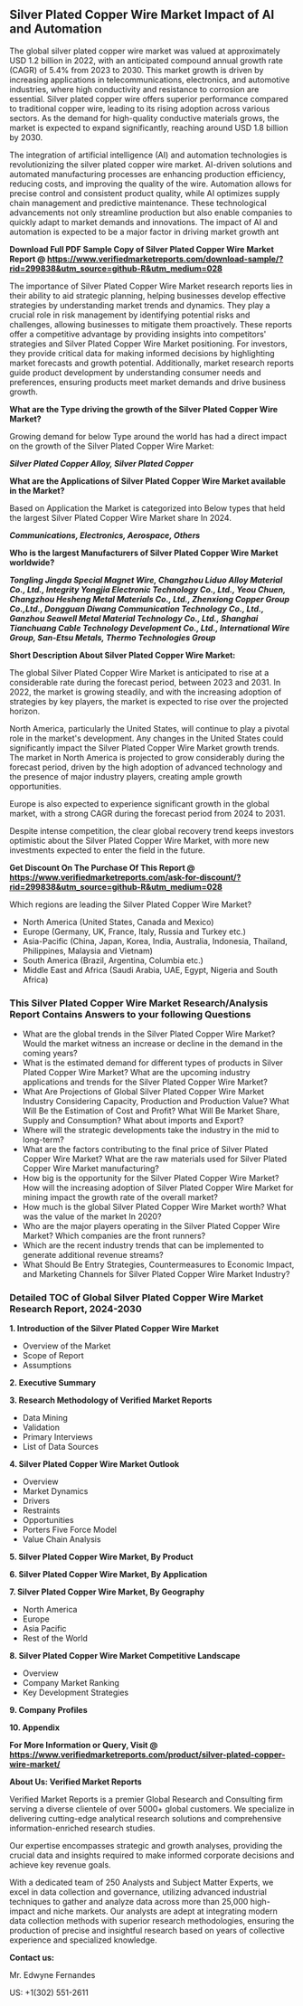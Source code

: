 <h2>Silver Plated Copper Wire Market Impact of AI and Automation</h2><p>The global silver plated copper wire market was valued at approximately USD 1.2 billion in 2022, with an anticipated compound annual growth rate (CAGR) of 5.4% from 2023 to 2030. This market growth is driven by increasing applications in telecommunications, electronics, and automotive industries, where high conductivity and resistance to corrosion are essential. Silver plated copper wire offers superior performance compared to traditional copper wire, leading to its rising adoption across various sectors. As the demand for high-quality conductive materials grows, the market is expected to expand significantly, reaching around USD 1.8 billion by 2030.</p><p>The integration of artificial intelligence (AI) and automation technologies is revolutionizing the silver plated copper wire market. AI-driven solutions and automated manufacturing processes are enhancing production efficiency, reducing costs, and improving the quality of the wire. Automation allows for precise control and consistent product quality, while AI optimizes supply chain management and predictive maintenance. These technological advancements not only streamline production but also enable companies to quickly adapt to market demands and innovations. The impact of AI and automation is expected to be a major factor in driving market growth ant</p><p id="" class=""><strong>Download Full PDF Sample Copy of Silver Plated Copper Wire Market Report @ <a href="https://www.verifiedmarketreports.com/download-sample/?rid=299838&utm_source=github-R&utm_medium=028" target="_blank">https://www.verifiedmarketreports.com/download-sample/?rid=299838&utm_source=github-R&utm_medium=028</a></strong></p><p>The importance of&nbsp;Silver Plated Copper Wire Market research reports lies in their ability to aid strategic planning, helping businesses develop effective strategies by understanding market trends and dynamics. They play a crucial role in risk management by identifying potential risks and challenges, allowing businesses to mitigate them proactively. These reports offer a competitive advantage by providing insights into competitors' strategies and Silver Plated Copper Wire Market positioning. For investors, they provide critical data for making informed decisions by highlighting market forecasts and growth potential. Additionally, market research reports guide product development by understanding consumer needs and preferences, ensuring products meet market demands and drive business growth.</p><p><strong>What are the&nbsp;Type driving the growth of the Silver Plated Copper Wire Market?</strong></p><p id="" class="">Growing demand for below Type around the world has had a direct impact on the growth of the Silver Plated Copper Wire Market:</p><em><strong>Silver Plated Copper Alloy, Silver Plated Copper</strong></em></p><strong>What are the&nbsp;Applications&nbsp;of Silver Plated Copper Wire Market available in the Market?</strong></p><p id="" class="">Based on Application the Market is categorized into Below types that held the largest Silver Plated Copper Wire Market share In 2024.</p><em><strong>Communications, Electronics, Aerospace, Others</strong></em></p><strong>Who is the largest Manufacturers of Silver Plated Copper Wire Market worldwide?</strong></p><p><em><strong>Tongling Jingda Special Magnet Wire, Changzhou Liduo Alloy Material Co., Ltd., Integrity Yongjia Electronic Technology Co., Ltd., Yeou Chuen, Changzhou Hesheng Metal Materials Co., Ltd., Zhenxiong Copper Group Co.,Ltd., Dongguan Diwang Communication Technology Co., Ltd., Ganzhou Seawell Metal Material Technology Co., Ltd., Shanghai Tianchuang Cable Technology Development Co., Ltd., International Wire Group, San-Etsu Metals, Thermo Technologies Group</strong></em></p><p id="" class=""><strong>Short Description About Silver Plated Copper Wire Market:</strong></p><p>The global Silver Plated Copper Wire Market is anticipated to rise at a considerable rate during the forecast period, between 2023 and 2031. In 2022, the market is growing steadily, and with the increasing adoption of strategies by key players, the market is expected to rise over the projected horizon.</p><p>North America, particularly the United States, will continue to play a pivotal role in the market's development. Any changes in the United States could significantly impact the Silver Plated Copper Wire Market growth trends. The market in North America is projected to grow considerably during the forecast period, driven by the high adoption of advanced technology and the presence of major industry players, creating ample growth opportunities.</p><p>Europe is also expected to experience significant growth in the global market, with a strong CAGR during the forecast period from 2024 to 2031.</p><p>Despite intense competition, the clear global recovery trend keeps investors optimistic about the Silver Plated Copper Wire Market, with more new investments expected to enter the field in the future.</p><p id="" class=""><strong>Get Discount On The Purchase Of This Report @ <a href="https://www.verifiedmarketreports.com/ask-for-discount/?rid=299838&utm_source=github-R&utm_medium=028" target="_blank">https://www.verifiedmarketreports.com/ask-for-discount/?rid=299838&utm_source=github-R&utm_medium=028</a></strong></p>Which regions are leading the Silver Plated Copper Wire Market?</p><ul><li>North America (United States, Canada and Mexico)</li><li>Europe (Germany, UK, France, Italy, Russia and Turkey etc.)</li><li>Asia-Pacific (China, Japan, Korea, India, Australia, Indonesia, Thailand, Philippines, Malaysia and Vietnam)</li><li>South America (Brazil, Argentina, Columbia etc.)</li><li>Middle East and Africa (Saudi Arabia, UAE, Egypt, Nigeria and South Africa)</li></ul><h3 id="" class="">This Silver Plated Copper Wire Market Research/Analysis Report Contains Answers to your following Questions</h3><ul><li>What are the global trends in the Silver Plated Copper Wire Market? Would the market witness an increase or decline in the demand in the coming years?</li><li>What is the estimated demand for different types of products in Silver Plated Copper Wire Market? What are the upcoming industry applications and trends for the Silver Plated Copper Wire Market?</li><li>What Are Projections of Global Silver Plated Copper Wire Market Industry Considering Capacity, Production and Production Value? What Will Be the Estimation of Cost and Profit? What Will Be Market Share, Supply and Consumption? What about imports and Export?</li><li>Where will the strategic developments take the industry in the mid to long-term?</li><li>What are the factors contributing to the final price of Silver Plated Copper Wire Market? What are the raw materials used for Silver Plated Copper Wire Market manufacturing?</li><li>How big is the opportunity for the Silver Plated Copper Wire Market? How will the increasing adoption of Silver Plated Copper Wire Market for mining impact the growth rate of the overall market?</li><li>How much is the global Silver Plated Copper Wire Market worth? What was the value of the market In 2020?</li><li>Who are the major players operating in the Silver Plated Copper Wire Market? Which companies are the front runners?</li><li>Which are the recent industry trends that can be implemented to generate additional revenue streams?</li><li>What Should Be Entry Strategies, Countermeasures to Economic Impact, and Marketing Channels for Silver Plated Copper Wire Market Industry?</li></ul><h3 id="" class="">Detailed TOC of Global Silver Plated Copper Wire Market Research Report, 2024-2030</h3><p id="" class=""><strong>1. Introduction of the Silver Plated Copper Wire Market</strong></p><ul><li>Overview of the Market</li><li>Scope of Report</li><li>Assumptions</li></ul><p id="" class=""><strong>2. Executive Summary</strong></p><p id="" class=""><strong>3. Research Methodology of Verified Market Reports</strong></p><ul><li>Data Mining</li><li>Validation</li><li>Primary Interviews</li><li>List of Data Sources</li></ul><p id="" class=""><strong>4. Silver Plated Copper Wire Market Outlook</strong></p><ul><li>Overview</li><li>Market Dynamics</li><li>Drivers</li><li>Restraints</li><li>Opportunities</li><li>Porters Five Force Model</li><li>Value Chain Analysis</li></ul><p id="" class=""><strong>5. Silver Plated Copper Wire Market, By Product</strong></p><p id="" class=""><strong>6. Silver Plated Copper Wire Market, By Application</strong></p><p id="" class=""><strong>7. Silver Plated Copper Wire Market, By Geography</strong></p><ul><li>North America</li><li>Europe</li><li>Asia Pacific</li><li>Rest of the World</li></ul><p id="" class=""><strong>8. Silver Plated Copper Wire Market Competitive Landscape</strong></p><ul><li>Overview</li><li>Company Market Ranking</li><li>Key Development Strategies</li></ul><p id="" class=""><strong>9. Company Profiles</strong></p><p id="" class=""><strong>10. Appendix</strong></p><p id="" class=""><strong>For More Information or Query, Visit @ <a href="https://www.verifiedmarketreports.com/product/silver-plated-copper-wire-market/" target="_blank">https://www.verifiedmarketreports.com/product/silver-plated-copper-wire-market/</a></strong></p><p id="" class=""><strong>About Us: Verified Market Reports</strong></p><p id="" class="">Verified Market Reports is a premier Global Research and Consulting firm serving a diverse clientele of over 5000+ global customers. We specialize in delivering cutting-edge analytical research solutions and comprehensive information-enriched research studies.</p><p id="" class="">Our expertise encompasses strategic and growth analyses, providing the crucial data and insights required to make informed corporate decisions and achieve key revenue goals.</p><p id="" class="">With a dedicated team of 250 Analysts and Subject Matter Experts, we excel in data collection and governance, utilizing advanced industrial techniques to gather and analyze data across more than 25,000 high-impact and niche markets. Our analysts are adept at integrating modern data collection methods with superior research methodologies, ensuring the production of precise and insightful research based on years of collective experience and specialized knowledge.</p><p id="" class=""><strong>Contact us:</strong></p><p id="" class="">Mr. Edwyne Fernandes</p><p id="" class="">US: +1(302) 551-2611</p>